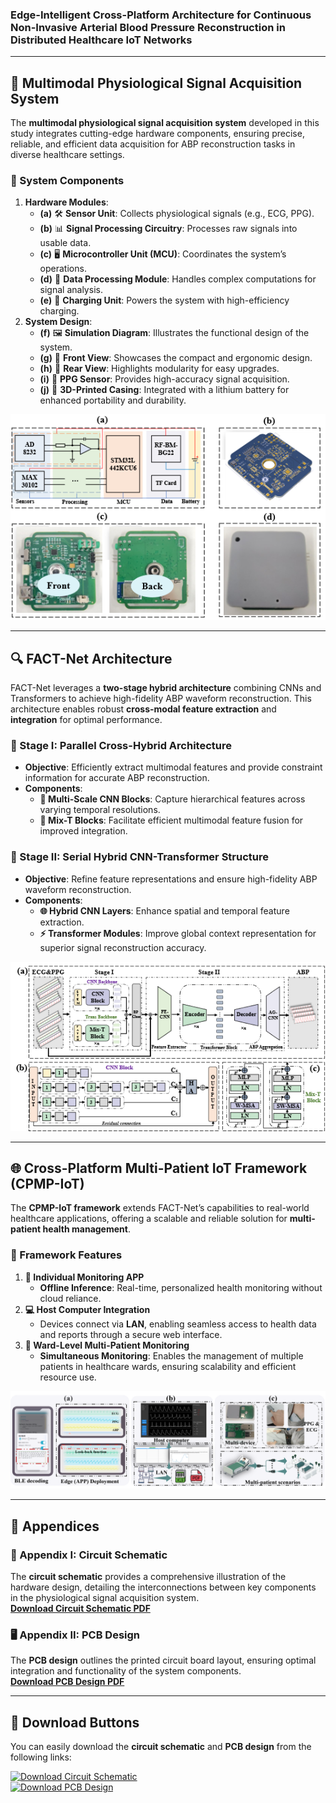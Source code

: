 ### **Edge-Intelligent Cross-Platform Architecture for Continuous Non-Invasive Arterial Blood Pressure Reconstruction in Distributed Healthcare IoT Networks**

---

## **🧠 Multimodal Physiological Signal Acquisition System**  
The **multimodal physiological signal acquisition system** developed in this study integrates cutting-edge hardware components, ensuring precise, reliable, and efficient data acquisition for ABP reconstruction tasks in diverse healthcare settings.

### **🔧 System Components**  
1. **Hardware Modules**:  
   - **(a)** 🛠 **Sensor Unit**: Collects physiological signals (e.g., ECG, PPG).  
   - **(b)** 📊 **Signal Processing Circuitry**: Processes raw signals into usable data.  
   - **(c)** 🖥 **Microcontroller Unit (MCU)**: Coordinates the system’s operations.  
   - **(d)** 💾 **Data Processing Module**: Handles complex computations for signal analysis.  
   - **(e)** 🔋 **Charging Unit**: Powers the system with high-efficiency charging.  
2. **System Design**:  
   - **(f)** 🖼 **Simulation Diagram**: Illustrates the functional design of the system.  
   - **(g)** 🔲 **Front View**: Showcases the compact and ergonomic design.  
   - **(h)** 🔲 **Rear View**: Highlights modularity for easy upgrades.  
   - **(i)** 🌟 **PPG Sensor**: Provides high-accuracy signal acquisition.  
   - **(j)** 🔋 **3D-Printed Casing**: Integrated with a lithium battery for enhanced portability and durability.  

![System Overview](https://github.com/liuyisi123/FACT-Net/blob/main/Hardware.png)  

---

## **🔍 FACT-Net Architecture**  
FACT-Net leverages a **two-stage hybrid architecture** combining CNNs and Transformers to achieve high-fidelity ABP waveform reconstruction. This architecture enables robust **cross-modal feature extraction** and **integration** for optimal performance.

### **🚀 Stage I: Parallel Cross-Hybrid Architecture**  
- **Objective**: Efficiently extract multimodal features and provide constraint information for accurate ABP reconstruction.  
- **Components**:  
  - **🔲 Multi-Scale CNN Blocks**: Capture hierarchical features across varying temporal resolutions.  
  - **🔀 Mix-T Blocks**: Facilitate efficient multimodal feature fusion for improved integration.

### **🔨 Stage II: Serial Hybrid CNN-Transformer Structure**  
- **Objective**: Refine feature representations and ensure high-fidelity ABP waveform reconstruction.  
- **Components**:  
  - **🌐 Hybrid CNN Layers**: Enhance spatial and temporal feature extraction.  
  - **⚡ Transformer Modules**: Improve global context representation for superior signal reconstruction accuracy.

![FACT-Net Architecture](https://github.com/liuyisi123/FACT-Net/blob/main/FACT-Net.png)  

---

## **🌐 Cross-Platform Multi-Patient IoT Framework (CPMP-IoT)**  
The **CPMP-IoT framework** extends FACT-Net’s capabilities to real-world healthcare applications, offering a scalable and reliable solution for **multi-patient health management**.

### **🔑 Framework Features**  
1. **📱 Individual Monitoring APP**  
   - **Offline Inference**: Real-time, personalized health monitoring without cloud reliance.  
2. **💻 Host Computer Integration**  
   - Devices connect via **LAN**, enabling seamless access to health data and reports through a secure web interface.  
3. **🏥 Ward-Level Multi-Patient Monitoring**  
   - **Simultaneous Monitoring**: Enables the management of multiple patients in healthcare wards, ensuring scalability and efficient resource use.

![CPMP-IoT Framework](https://github.com/liuyisi123/FACT-Net/blob/main/CPMP-IoT.png)  

---

## **📑 Appendices**  

### **📐 Appendix I: Circuit Schematic**  
The **circuit schematic** provides a comprehensive illustration of the hardware design, detailing the interconnections between key components in the physiological signal acquisition system.  
[**Download Circuit Schematic PDF**](https://github.com/liuyisi123/FACT-Net/blob/main/Appendix-II-Circuit%20Schematic.pdf)  

### **🖥 Appendix II: PCB Design**  
The **PCB design** outlines the printed circuit board layout, ensuring optimal integration and functionality of the system components.  
[**Download PCB Design PDF**](https://github.com/liuyisi123/FACT-Net/blob/main/Appendix-III-PCB.pdf)

---

## **💾 Download Buttons**  
You can easily download the **circuit schematic** and **PCB design** from the following links:

[![Download Circuit Schematic](https://img.shields.io/badge/Download%20Circuit%20Schematic-blue?style=for-the-badge&logo=github)](https://github.com/liuyisi123/FACT-Net/blob/main/Appendix-II-Circuit%20Schematic.pdf)  
[![Download PCB Design](https://img.shields.io/badge/Download%20PCB%20Design-blue?style=for-the-badge&logo=github)](https://github.com/liuyisi123/FACT-Net/blob/main/Appendix-III-PCB.pdf)
